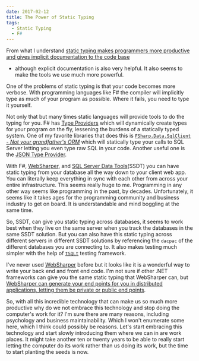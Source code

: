 ```yaml
---
date: 2017-02-12
title: The Power of Static Typing
tags:
  - Static Typing
  - F#
---
```


From what I understand [static typing makes programmers more productive and
gives implicit documentation to the code
base](http://www.cs.cmu.edu/~NatProg/papers/CHI2016-SIG-ProgLang-Usability.pdf)
- although explicit documentation is also very helpful.  It also seems to make
the tools we use much more powerful.

One of the problems of static typing is that your code becomes more verbose.
With programming languages like F# the compiler will implicitly type as much
of your program as possible. Where it fails, you need to type it yourself.

Not only that but many times static languages will provide tools to do the
typing for you. F# has [Type
Providers](https://docs.microsoft.com/en-us/dotnet/articles/fsharp/tutorials/type-providers/)
which will dynamically create types for your program on the fly, lessening the
burdens of a statically typed system. One of my favorite libraries that does
this is [`FSharp.Data.SqlClient` - *Not your grandfather's
ORM*](http://fsprojects.github.io/FSharp.Data.SqlClient/) which will
statically type your calls to SQL Server letting you even type raw SQL in your
code. Another useful one is the [JSON Type
Provider](http://fsharp.github.io/FSharp.Data/library/JsonProvider.html).

With F#, [WebSharper](http://websharper.com/), and [SQL Server Data
Tools](https://msdn.microsoft.com/en-us/library/hh272686%28v=vs.103%29.aspx)(SSDT)
you can have static typing from your database all the way down to your client
web app. You can literally keep everything in sync with each other from across
your entire infrastructure. This seems really huge to me. Programming in any
other way seems like programming in the past, by decades. Unfortunately, it
seems like it takes ages for the programming community and business industry
to get on board. It is understandable and mind boggling at the same time.

So, SSDT, can give you static typing across databases, it seems to work best
when they live on the same server when you track the databases in the same
SSDT solution. But you can also have this static typing across different
servers in different SSDT solutions by referencing the `dacpac` of the
different databases you are connecting to. It also makes testing much simpler
with the help of [`tSQLt`](http://tsqlt.org/) testing framework.

I've never used [WebSharper](http://websharper.com/) before but it looks like
it is a wonderful way to write your back end and front end code. I'm not sure
if other .NET frameworks can give you the same static typing that WebSharper
can, but [WebSharper can generate your end points for you in distributed
applications, letting them be private or public end
points](http://websharper.com/blog-entry/5204/distributed-web-applications-in-f-with-websharper).

So, with all this incredible technology that can make us so much more
productive why do we not embrace this technology and stop doing the computer's
work for it? I'm sure there are many reasons, including psychology and
business maintainability. Which I won't enumerate some here, which I
think could possibly be reasons. Let's start embracing this technology and
start slowly introducing them where we can in are work places. It might take
another ten or twenty years to be able to really start letting the computer do
its work rather than us doing its work, but the time to start planting the
seeds is now.

